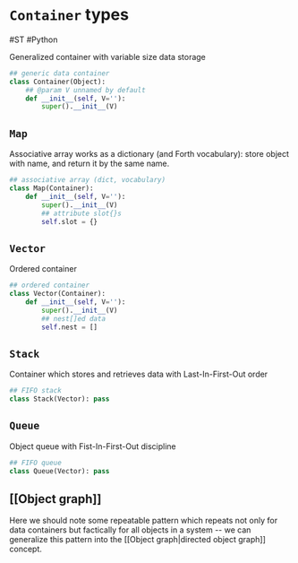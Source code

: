 # `Container` types
#ST #Python

Generalized container with variable size data storage

```py
## generic data container
class Container(Object):
    ## @param V unnamed by default
    def __init__(self, V=''):
        super().__init__(V)
```

## `Map`

Associative array works as a dictionary (and Forth vocabulary): store object with name, and return it by the same name.

```py
## associative array (dict, vocabulary)
class Map(Container):
    def __init__(self, V=''):
        super().__init__(V)
        ## attribute slot{}s
        self.slot = {}
```

## `Vector`

Ordered container

```py
## ordered container
class Vector(Container):
    def __init__(self, V=''):
        super().__init__(V)
        ## nest[]ed data
        self.nest = []
```

## `Stack`

Container which stores and retrieves data with Last-In-First-Out order

```py
## FIFO stack
class Stack(Vector): pass
```

## `Queue`

Object queue with Fist-In-First-Out discipline

```py
## FIFO queue
class Queue(Vector): pass
```

## [[Object graph]]

Here we should note some repeatable pattern which repeats not only for data containers but factically for all objects in a system -- we can generalize this pattern into the [[Object graph|directed object graph]] concept.
